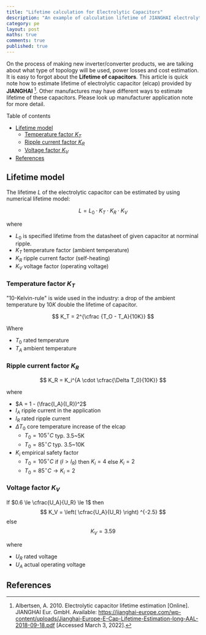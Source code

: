 ```yaml
---
title: "Lifetime calculation for Electrolytic Capacitors"
description: "An example of calculation lifetime of JIANGHAI electrolytic capacitor."
category: pe
layout: post
maths: true
comments: true
published: true
---
```


On the process of making new inverter/converter products, we are talking about what type of topology will be used, power losses and cost estimation. It is easy to forgot about the **Lifetime of capacitors**. This article is quick note how to estimate lifetime of electrolytic capacitor (elcap) provided by **JIANGHAI** [^fn1]. Other manufactures may have different ways to estimate lifetime of these capacitors. Please look up manufacturer application note for more detail.

Table of contents
- [Lifetime model](#lifetime-model)
  - [Temperature factor $K_T$](#temperature-factor-k_t)
  - [Ripple current factor $K_R$](#ripple-current-factor-k_r)
  - [Voltage factor $K_V$](#voltage-factor-k_v)
- [References](#references)

## Lifetime model

The lifetime $L$ of the electrolytic capacitor can be estimated by using numerical lifetime model:

$$
L = L_0 \cdot K_T \cdot K_R \cdot K_V
$$

where
- $L_0$ is specified lifetime from the datasheet of given capacitor at norminal ripple.
- $K_T$ temperature factor (ambient temperature)
- $K_R$ ripple current factor (self-heating)
- $K_V$ voltage factor (operating voltage)

### Temperature factor $K_T$

"10-Kelvin-rule" is wide used in the industry: a drop of the ambient temperature by $10K$ double the lifetime of capacitor.

$$
K_T = 2^{\cfrac {T_O - T_A}{10K}}
$$

Where
- $T_0$ rated temperature
- $T_A$ ambient temperature

### Ripple current factor $K_R$

$$
K_R = K_i^{A \cdot \cfrac{\Delta T_0}{10K}}
$$

where 
- $A = 1 - (\frac{I_A}{I_R})^2$
- $I_A$ ripple current in the application
- $I_R$ rated ripple current
- $\Delta T_0$ core temperature increase of the elcap 
  - $T_0=105 ^{\circ}C$ typ. 3.5~5K
  - $T_0 = 85 ^\circ C$ typ. 3.5~10K
- $K_i$ empirical safety factor
  - $T_0=105 ^{\circ}C$ if ($I>I_R$) then $K_i = 4$ else $K_i = 2$
  - $T_0 = 85 ^\circ C \rightarrow K_i = 2$

### Voltage factor $K_V$

If $0.6 \le \cfrac{U_A}{U_R} \le 1$ then
$$
K_V = \left( \cfrac{U_A}{U_R} \right) ^{-2.5}
$$
else
$$
K_V = 3.59
$$

where
- $U_R$ rated voltage
- $U_A$ actual operating voltage

## References
[^fn1]: Albertsen, A. 2010. Electrolytic capacitor lifetime estimation [Online]. JIANGHAI Eur. GmbH. Available: https://jianghai-europe.com/wp-content/uploads/Jianghai-Europe-E-Cap-Lifetime-Estimation-long-AAL-2018-09-18.pdf [Accessed March 3, 2022].